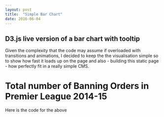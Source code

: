 ```yaml
---
layout: post
title:  "Simple Bar Chart"
date: 2016-06-04
---
```


<h2>D3.js live version of a bar chart with tooltip</h2> 
Given the complexity that the code may assume if overloaded with transitions and animations, I decided to keep the the visualisation simple so to show how fast it loads up on the page and also - building this static page - how perfectly fit in a really simple CMS.
<div>
<head>
  <meta charset="utf-8">
  <title>D3js bar chart </title>
  <link rel="stylesheet" type="text/css" href="/js/chart1/stylesheet.css">
  <script src="//d3js.org/d3.v3.min.js"></script>
  <script src="http://labratrevenge.com/d3-tip/javascripts/d3.tip.v0.6.3.js"></script>
</head>
<body>
  <div>
    <h1>Total number of Banning Orders in Premier League 2014-15</h1>
    <script type="text/javascript" src="/js/chart1/bar.js"></script>
  </div>
</body>
</div>
Here is the code for the above
<div>
<script src="https://gist.github.com/danielepalumbo89/277a7141875d5d687ecce8d64028b92b.js"></script>
</div>
